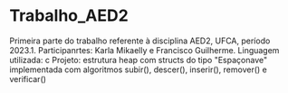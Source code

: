 # Trabalho_AED2
 Primeira parte do trabalho referente à disciplina AED2, UFCA, período 2023.1.
 Participanrtes: Karla Mikaelly e Francisco Guilherme. 
 Linguagem utilizada: c
Projeto: estrutura heap com structs do tipo "Espaçonave" implementada com algoritmos subir(), descer(), inserir(), remover() e verificar()
